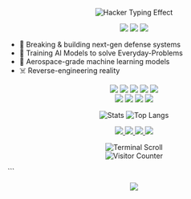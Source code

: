 <!-- ====== ANIMATED HEADER ====== -->
<p align="center">
  <img src="https://readme-typing-svg.demolab.com?font=Hack&weight=600&size=28&duration=4000&pause=1000&color=00FF00&background=000000&center=true&vCenter=true&width=600&height=80&lines=Welcome+to+my+cyber+domain.;AI+%7C+Cybersecurity+%7C+Consciousness;Military-Grade+ML+%26+Reverse+Engineering;This+is+not+a+drill." alt="Hacker Typing Effect" />
</p>

<!-- ====== QUICK BIO ====== -->
<p align="center">
  <img src="https://img.shields.io/badge/-CYBER%20WARFARE%20SPECIALIST-red?style=for-the-badge&logo=radar&logoColor=white" />
  <img src="https://img.shields.io/badge/-MACHINE%20LEARNING%20SAGE-blue?style=for-the-badge&logo=ai&logoColor=white" />
  <img src="https://img.shields.io/badge/-CONSCIOUSNESS%20HACKER-purple?style=for-the-badge&logo=atom&logoColor=white" />
</p>


+ 🔐 Breaking & building next-gen defense systems  
+ 🤖 Training AI Models to solve Everyday-Problems
+ 🚀 Aerospace-grade machine learning models  
+ ☠️ Reverse-engineering reality

<p align="center"> <img src="https://img.shields.io/badge/Python-3776AB?style=for-the-badge&logo=python&logoColor=white" /> <img src="https://img.shields.io/badge/TensorFlow-FF6F00?style=for-the-badge&logo=tensorflow&logoColor=white" /> <img src="https://img.shields.io/badge/PyTorch-EE4C2C?style=for-the-badge&logo=pytorch&logoColor=white" /> <img src="https://img.shields.io/badge/C++-00599C?style=for-the-badge&logo=c%2B%2B&logoColor=white" /> <img src="https://img.shields.io/badge/Assembly-000000?style=for-the-badge&logo=asm&logoColor=white" /> <br /> <img src="https://img.shields.io/badge/Kali%20Linux-557C94?style=for-the-badge&logo=kalilinux&logoColor=white" /> <img src="https://img.shields.io/badge/Quantum%20Computing-000000?style=for-the-badge&logo=ibm&logoColor=white" /> <img src="https://img.shields.io/badge/Blockchain-121D33?style=for-the-badge&logo=blockchain-dot-com&logoColor=white" /> <img src="https://img.shields.io/badge/Neuroscience-000000?style=for-the-badge&logo=brain&logoColor=white" /> </p><!-- ====== GITHUB STATS ====== -->

<p align="center"> <img src="https://github-readme-stats.vercel.app/api?Ininsico=Ininsico&show_icons=true&theme=vision-friendly-dark&hide_border=true&include_all_commits=true&count_private=true&line_height=24" alt="Stats" /> <img src="https://github-readme-stats.vercel.app/api/top-langs/?Ininsico=Ininsico&layout=compact&theme=vision-friendly-dark&hide_border=true&langs_count=6" alt="Top Langs" /> </p><!-- ====== PROJECT SHOWCASE ====== -->

<p align="center"> <a href="https://signal.me/#YOUR_ID"> <img src="https://img.shields.io/badge/Signal-3A76F0?style=for-the-badge&logo=signal&logoColor=white" /> </a> <a href="mailto:ininsico.gmail.com"> <img src="https://img.shields.io/badge/ProtonMail-8B89CC?style=for-the-badge&logo=protonmail&logoColor=white" /> </a> <a href="https://keybase.io/Ininsico"> <img src="https://img.shields.io/badge/Keybase-33A0FF?style=for-the-badge&logo=keybase&logoColor=white" /> </a> <a href="https://twitter.com/ininsico"> <img src="https://img.shields.io/badge/Twitter-1DA1F2?style=for-the-badge&logo=twitter&logoColor=white" /> </a> </p><!-- ====== TERMINAL FOOTER ====== --><p align="center"> <img src="https://raw.githubusercontent.com/trinib/trinib/main/.images/marquee.svg" alt="Terminal Scroll" /> <br /> <img src="https://komarev.com/ghpvc/?Ininsico=Ininsico&label=Profile+Views&color=00FF00&style=flat-square" alt="Visitor Counter" /> </p> ```

<p align="center"> <img src="https://github-readme-activity-graph.vercel.app/graph?Ininsico=Ininsico&theme=react-dark&hide_border=true&area=true&custom_title=My+Digital+Footprint" /> </p><!-- ====== CONTACT ====== -->
